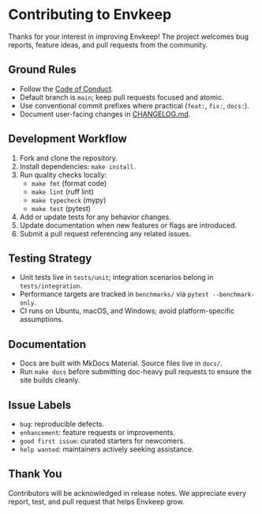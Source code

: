 # Contributing to Envkeep

Thanks for your interest in improving Envkeep! The project welcomes bug reports, feature ideas, and pull requests from the community.

## Ground Rules
- Follow the [Code of Conduct](CODE_OF_CONDUCT.md).
- Default branch is `main`; keep pull requests focused and atomic.
- Use conventional commit prefixes where practical (`feat:`, `fix:`, `docs:`).
- Document user-facing changes in [CHANGELOG.md](CHANGELOG.md).

## Development Workflow
1. Fork and clone the repository.
2. Install dependencies: `make install`.
3. Run quality checks locally:
   - `make fmt` (format code)
   - `make lint` (ruff lint)
   - `make typecheck` (mypy)
   - `make test` (pytest)
4. Add or update tests for any behavior changes.
5. Update documentation when new features or flags are introduced.
6. Submit a pull request referencing any related issues.

## Testing Strategy
- Unit tests live in `tests/unit`; integration scenarios belong in `tests/integration`.
- Performance targets are tracked in `benchmarks/` via `pytest --benchmark-only`.
- CI runs on Ubuntu, macOS, and Windows; avoid platform-specific assumptions.

## Documentation
- Docs are built with MkDocs Material. Source files live in `docs/`.
- Run `make docs` before submitting doc-heavy pull requests to ensure the site builds cleanly.

## Issue Labels
- `bug`: reproducible defects.
- `enhancement`: feature requests or improvements.
- `good first issue`: curated starters for newcomers.
- `help wanted`: maintainers actively seeking assistance.

## Thank You
Contributors will be acknowledged in release notes. We appreciate every report, test, and pull request that helps Envkeep grow.
